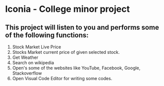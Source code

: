 # Iconia - College minor project

## This project will listen to you and performs some of the following functions:

1. Stock Market Live Price
2. Stocks Market current price of given selected stock.
3. Get Weather
4. Search on wikipedia
5. Open's some of the websites like YouTube, Facebook, Google, Stackoverflow
6. Open Visual Code Editor for writing some codes.
